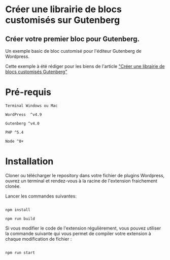 
# Créer une librairie de blocs customisés sur Gutenberg

  

## Créer votre premier bloc pour Gutenberg.

  

Un exemple basic de bloc customisé pour l'éditeur Gutenberg de Wordpress.

Cette exemple à été rédiger pour les biens de l'article ["Créer une librairie de blocs customisés Gutenberg"](https://pierrelejeune.fr/creer-une-librairie-de-blocs-customises-gutenberg/)

  

# Pré-requis

  

```
Terminal Windows ou Mac

WordPress  ^v4.9

Gutenberg ^v4.0

PHP ^5.4

Node ^8+

```

  

# Installation

  

Cloner ou télécharger le repository dans votre fichier de plugins Wordpress, ouvrez un terminal et rendez-vous à la racine de l'extension fraichement clonée. 

Lancer les commandes suivantes:

  

```

npm install

npm run build

```

Si vous modifier le code de l'extension régulièrement, vous pouvez utiliser la commande suivante qui vous permet de compiler votre extension à chaque modification de fichier :

```

npm run start

```
